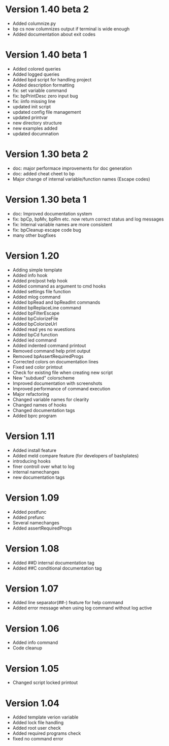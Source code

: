 # Version 1.40 beta 2
- Added columnize.py
- bp cs now columnizes output if terminal is wide enough
- Added documentation about exit codes

# Version 1.40 beta 1
- Added colored queries
- Added logged queries
- Added bpd script for handling project
- Added description formatting
- fix: set variable command 
- fix: bpPrintDesc zero input bug
- fix: iinfo missing line   
- updated init script
- updated config file management
- updated printvar
- new directory structure
- new examples added
- updated documnation


# Version 1.30 beta 2
- doc: major performace improvements for doc generation
- doc: added cheat cheet to bp
- Major change of internal variable/function names (Escape codes)


# Version 1.30 beta 1
- doc: Improved documentation system
- fix: bpCp, bpMv, bpRm etc. now return correct status and log messages
- fix: Internal variable names are more consistent
- fix: bpCleanup escape code bug
- many other bugfixes

# Version 1.20
- Adding simple template
- Added info hook
- Added pre/post help hook
- Added command as argument to cmd hooks
- Added settings file function
- Added mlog command
- Added bpRead and bpReadInt commands
- Added bpReplaceLine command
- Added bpFilterEscape
- Added bpColorizeFile
- Added bpColorizeUrl
- Added read yes no wuestions
- Added bpCd function
- Added ied command
- Added indented command printout
- Removed command help print output
- Removed bpAssertRequiredProgs
- Corrected colors on documentation lines
- Fixed sed color printout
- Check for existing file when creating new script
- New "subdued" colorscheme
- Improved documentation with screenshots
- Improved performance of command execution
- Major refactoring
- Changed variable names for clearity
- Changed names of hooks
- Changed documentation tags
- Added bprc program
	

# Version 1.11
- Added install feature
- Added meld compare feature (for developers of bashplates)
- introducing hooks
- finer controll over what to log
- internal namechanges
- new documentation tags
	
# Version 1.09
- Added postfunc
- Added prefunc
- Several namechanges
- Added assertRequiredProgs

# Version 1.08
- Added ##D internal documentation tag
- Added ##C conditional documentation tag

# Version 1.07
- Added line separator(##-) feature for help command
- Added error message when using log command without log active

# Version 1.06
- Added info command
- Code cleanup

# Version 1.05
- Changed script locked printout

# Version 1.04
- Added template verion variable
- Added lock file handling
- Added root user check
- Added required programs check
- fixed no command error
